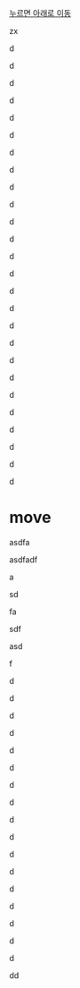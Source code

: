 [누르면 아래로 이동](#move)

zx

d

d

d

d

d

d

d

d

d

d

d

d

d

d

d

d

d

d

d

d

d

d

d

d

d

d

































































# move

asdfa

asdfadf

a

sd

fa

sdf

asd

f

d

d

d

d

d

d

d

d

d

d

d

d

d

d

d

d

d



dd

